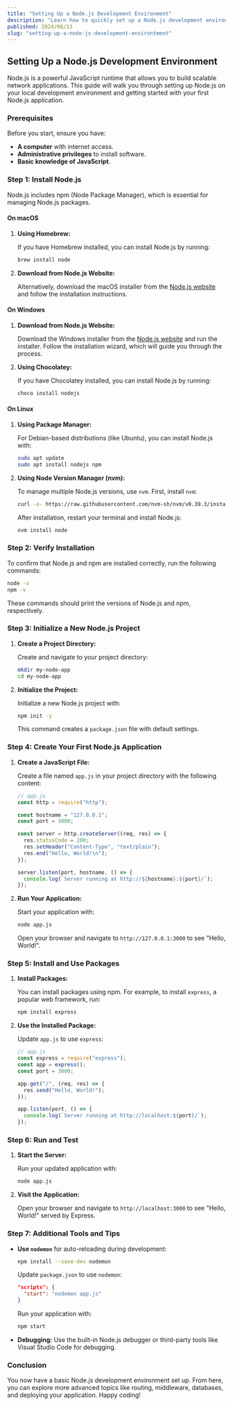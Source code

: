 ```yaml
---
title: "Setting Up a Node.js Development Environment"
description: "Learn how to quickly set up a Node.js development environment on macOS, Windows, or Linux."
published: 2024/08/13
slug: "setting-up-a-node-js-development-environtment"
---
```


## Setting Up a Node.js Development Environment

Node.js is a powerful JavaScript runtime that allows you to build scalable network applications. This guide will walk you through setting up Node.js on your local development environment and getting started with your first Node.js application.

### Prerequisites

Before you start, ensure you have:

- **A computer** with internet access.
- **Administrative privileges** to install software.
- **Basic knowledge of JavaScript**.

### Step 1: Install Node.js

Node.js includes npm (Node Package Manager), which is essential for managing Node.js packages.

#### On macOS

1. **Using Homebrew:**

   If you have Homebrew installed, you can install Node.js by running:

   ```bash
   brew install node
   ```

2. **Download from Node.js Website:**

   Alternatively, download the macOS installer from the [Node.js website](https://nodejs.org/) and follow the installation instructions.

#### On Windows

1. **Download from Node.js Website:**

   Download the Windows installer from the [Node.js website](https://nodejs.org/) and run the installer. Follow the installation wizard, which will guide you through the process.

2. **Using Chocolatey:**

   If you have Chocolatey installed, you can install Node.js by running:

   ```bash
   choco install nodejs
   ```

#### On Linux

1. **Using Package Manager:**

   For Debian-based distributions (like Ubuntu), you can install Node.js with:

   ```bash
   sudo apt update
   sudo apt install nodejs npm
   ```

2. **Using Node Version Manager (nvm):**

   To manage multiple Node.js versions, use `nvm`. First, install `nvm`:

   ```bash
   curl -o- https://raw.githubusercontent.com/nvm-sh/nvm/v0.39.3/install.sh | bash
   ```

   After installation, restart your terminal and install Node.js:

   ```bash
   nvm install node
   ```

### Step 2: Verify Installation

To confirm that Node.js and npm are installed correctly, run the following commands:

```bash
node -v
npm -v
```

These commands should print the versions of Node.js and npm, respectively.

### Step 3: Initialize a New Node.js Project

1. **Create a Project Directory:**

   Create and navigate to your project directory:

   ```bash
   mkdir my-node-app
   cd my-node-app
   ```

2. **Initialize the Project:**

   Initialize a new Node.js project with:

   ```bash
   npm init -y
   ```

   This command creates a `package.json` file with default settings.

### Step 4: Create Your First Node.js Application

1. **Create a JavaScript File:**

   Create a file named `app.js` in your project directory with the following content:

   ```js
   // app.js
   const http = require("http");

   const hostname = "127.0.0.1";
   const port = 3000;

   const server = http.createServer((req, res) => {
     res.statusCode = 200;
     res.setHeader("Content-Type", "text/plain");
     res.end("Hello, World!\n");
   });

   server.listen(port, hostname, () => {
     console.log(`Server running at http://${hostname}:${port}/`);
   });
   ```

2. **Run Your Application:**

   Start your application with:

   ```bash
   node app.js
   ```

   Open your browser and navigate to `http://127.0.0.1:3000` to see "Hello, World!".

### Step 5: Install and Use Packages

1. **Install Packages:**

   You can install packages using npm. For example, to install `express`, a popular web framework, run:

   ```bash
   npm install express
   ```

2. **Use the Installed Package:**

   Update `app.js` to use `express`:

   ```js
   // app.js
   const express = require("express");
   const app = express();
   const port = 3000;

   app.get("/", (req, res) => {
     res.send("Hello, World!");
   });

   app.listen(port, () => {
     console.log(`Server running at http://localhost:${port}/`);
   });
   ```

### Step 6: Run and Test

1. **Start the Server:**

   Run your updated application with:

   ```bash
   node app.js
   ```

2. **Visit the Application:**

   Open your browser and navigate to `http://localhost:3000` to see "Hello, World!" served by Express.

### Step 7: Additional Tools and Tips

- **Use `nodemon`** for auto-reloading during development:

  ```bash
  npm install --save-dev nodemon
  ```

  Update `package.json` to use `nodemon`:

  ```json
  "scripts": {
    "start": "nodemon app.js"
  }
  ```

  Run your application with:

  ```bash
  npm start
  ```

- **Debugging:** Use the built-in Node.js debugger or third-party tools like Visual Studio Code for debugging.

### Conclusion

You now have a basic Node.js development environment set up. From here, you can explore more advanced topics like routing, middleware, databases, and deploying your application. Happy coding!
